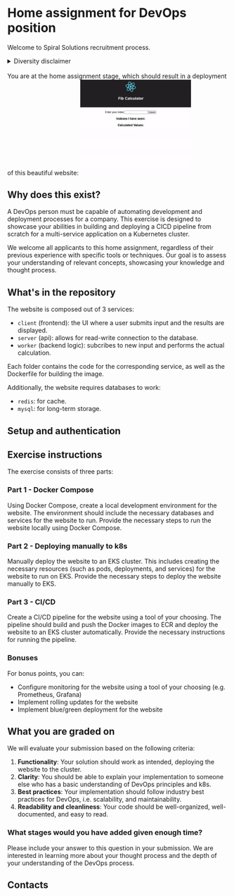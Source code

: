 [//]: <> (home-assignment)
# **Home assignment for DevOps position**
Welcome to Spiral Solutions recruitment process.

<details>
<summary>Diversity disclaimer</summary>

    We value diversity and inclusivity in our recruitment process and do not discriminate on the basis of race, color, religion, gender, gender identity or expression, sexual orientation, national origin, genetics, disability, age, or veteran status.

    If you have any questions or concerns regarding the assignment or the recruitment process, please do not hesitate to contact us. We want to create an equal and fair opportunity for all applicants.
</details>
<br>
You are at the home assignment stage, which should result in a deployment of this beautiful website:

<img src="fib-app.gif#center" alt="Fibonacci site" height=50% width=50%>

<br>

## Why does this exist?
A DevOps person must be capable of automating development and deployment processes for a company.
This exercise is designed to showcase your abilities in building and deploying a CICD pipeline from scratch for a multi-service application on a Kubernetes cluster.

We welcome all applicants to this home assignment, regardless of their previous experience with specific tools or techniques. Our goal is to assess your understanding of relevant concepts, showcasing your knowledge and thought process.

## What's in the repository
The website is composed out of 3 services:
- `client` (frontend): the UI where a user submits input and the results are displayed.
- `server` (api): allows for read-write connection to the database.
- `worker` (backend logic): subcribes to new input and performs the actual calculation.

Each folder contains the code for the corresponding service, as well as the Dockerfile for building the image.

Additionally, the website requires databases to work:
- `redis`: for cache.
- `mysql`: for long-term storage.

## Setup and authentication
## Exercise instructions
The exercise consists of three parts:
### Part 1 - Docker Compose
Using Docker Compose, create a local development environment for the website. The environment should include the necessary databases and services for the website to run. Provide the necessary steps to run the website locally using Docker Compose.
### Part 2 - Deploying manually to k8s
Manually deploy the website to an EKS cluster. This includes creating the necessary resources (such as pods, deployments, and services) for the website to run on EKS. Provide the necessary steps to deploy the website manually to EKS.
### Part 3 - CI/CD
Create a CI/CD pipeline for the website using a tool of your choosing. The pipeline should build and push the Docker images to ECR and deploy the website to an EKS cluster automatically. Provide the necessary instructions for running the pipeline.
### Bonuses
For bonus points, you can:

- Configure monitoring for the website using a tool of your choosing (e.g. Prometheus, Grafana)
- Implement rolling updates for the website
- Implement blue/green deployment for the website

## What you are graded on
We will evaluate your submission based on the following criteria:

1. **Functionality**: Your solution should work as intended, deploying the website to the cluster.
2. **Clarity**: You should be able to explain your implementation to someone else who has a basic understanding of DevOps principles and k8s.
3. **Best practices**: Your implementation should follow industry best practices for DevOps, i.e. scalability, and maintainability.
4. **Readability and cleanliness**: Your code should be well-organized, well-documented, and easy to read.

### What stages would you have added given enough time?

Please include your answer to this question in your submission. We are interested in learning more about your thought process and the depth of your understanding of the DevOps process.

## Contacts

